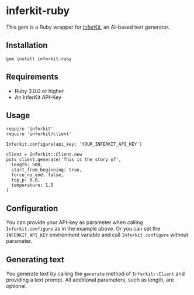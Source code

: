 # inferkit-ruby

This gem is a Ruby wrapper for [InferKit](https://inferkit.com/), an AI-based
text generator.

## Installation

```
gem install inferkit-ruby
```

## Requirements

- Ruby 3.0.0 or higher
- An InferKit API-Key

## Usage

```
require 'inferkit'
require 'inferkit/client'

Inferkit.configure(api_key: 'YOUR_INFERKIT_API_KEY')

client = Inferkit::Client.new
puts client.generate('This is the story of',
  length: 500,
  start_from_beginning: true,
  force_no_end: false,
  top_p: 0.8,
  temperature: 1.5
)
```

## Configuration

You can provide your API-key as parameter when calling `Inferkit.configure` as in the example above. Or you can set the `INFERKIT_API_KEY` environment variable and call `Inferkit.configure` without parameter.

## Generating text

You generate text by calling the `generate` method of `Inferkit::Client` and providing a text prompt. All additional parameters, such as length, are optional.
